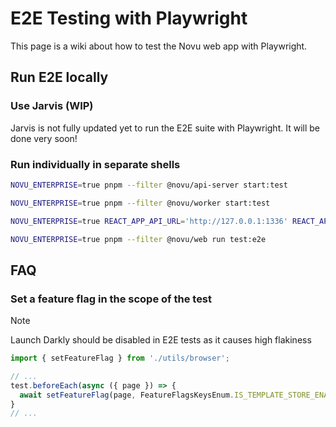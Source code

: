 # E2E Testing with Playwright

This page is a wiki about how to test the Novu web app with Playwright.

## Run E2E locally

### Use Jarvis (WIP)

Jarvis is not fully updated yet to run the E2E suite with Playwright. It will be done very soon!

### Run individually in separate shells

```bash
NOVU_ENTERPRISE=true pnpm --filter @novu/api-server start:test

NOVU_ENTERPRISE=true pnpm --filter @novu/worker start:test

NOVU_ENTERPRISE=true REACT_APP_API_URL='http://127.0.0.1:1336' REACT_APP_LAUNCH_DARKLY_CLIENT_SIDE_ID='' pnpm --filter @novu/web start

NOVU_ENTERPRISE=true pnpm --filter @novu/web run test:e2e
```

## FAQ

### Set a feature flag in the scope of the test

> [!NOTE]
> Launch Darkly should be disabled in E2E tests as it causes high flakiness

```ts
import { setFeatureFlag } from './utils/browser';

// ...
test.beforeEach(async ({ page }) => {
  await setFeatureFlag(page, FeatureFlagsKeysEnum.IS_TEMPLATE_STORE_ENABLED, true);
}
// ...
```
